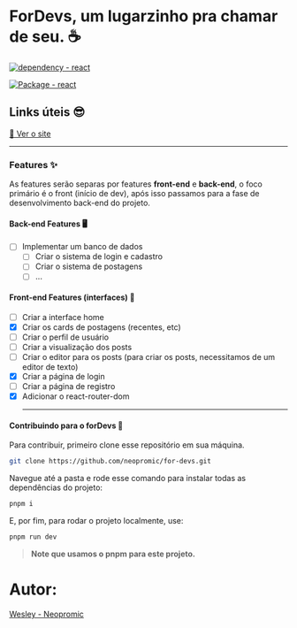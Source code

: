 
# ForDevs, um lugarzinho pra chamar de seu. ☕

[![dependency - react](https://img.shields.io/badge/dependency-react-7c3aed?logo=react&logoColor=white)](https://www.npmjs.com/package/react)

[![Package - react](https://img.shields.io/github/package-json/dependency-version/neopromic/for-devs/react?logo=react&logoColor=white&color=7c3aed)](https://www.npmjs.com/package/react)

## Links úteis 😎
[🚀 Ver o site](https://for-devs.vercel.app/)
___
### Features ✨

As features serão separas por features **front-end** e **back-end**, o foco primário é o front (início de dev), após isso passamos para a fase de desenvolvimento back-end do projeto.

#### Back-end Features 🖥️

- [ ] Implementar um banco de dados
  - [ ] Criar o sistema de login e cadastro
  - [ ] Criar o sistema de postagens
  - [ ] ...
 
 #### Front-end Features (interfaces) 🎨
 
- [ ]  Criar a interface home
  - [x]  Criar os cards de postagens (recentes, etc)
  - [ ]  Criar o perfil de usuário
  - [ ]  Criar a visualização dos posts
  - [ ]  Criar o editor para os posts (para criar os posts, necessitamos de um editor de texto)
- [x] Criar a página de login
- [ ] Criar a página de registro
- [x] Adicionar o react-router-dom
  ___

#### Contribuindo para o forDevs 🚀

Para contribuir, primeiro clone esse repositório em sua máquina.
```sh
git clone https://github.com/neopromic/for-devs.git
```
Navegue até a pasta e rode esse comando para instalar todas as dependências do projeto:
```sh
pnpm i
```
E, por fim, para rodar o projeto localmente, use:
```sh
pnpm run dev
```

> **Note que usamos o pnpm para este projeto.**

# Autor:
[Wesley - Neopromic](https://github.com/neopromic)
